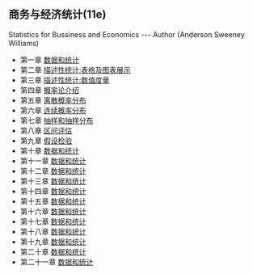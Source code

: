 ## 商务与经济统计(11e)
  Statistics for Bussiness and Economics --- Author (Anderson Sweeney Williams)

  * 第一章 [数据和统计](https://github.com/walkerqiao/walkman/blob/master/docs/da/sfbe/chapter_01.md)
  * 第二章 [描述性统计:表格及图表展示](https://github.com/walkerqiao/walkman/blob/master/docs/da/sfbe/chapter_02.md)
  * 第三章 [描述性统计:数值度量](https://github.com/walkerqiao/walkman/blob/master/docs/da/sfbe/chapter_03.md)
  * 第四章 [概率论介绍](https://github.com/walkerqiao/walkman/blob/master/docs/da/sfbe/chapter_04.md)
  * 第五章 [离散概率分布](https://github.com/walkerqiao/walkman/blob/master/docs/da/sfbe/chapter_05.md)
  * 第六章 [连续概率分布](https://github.com/walkerqiao/walkman/blob/master/docs/da/sfbe/chapter_06.md)
  * 第七章 [抽样和抽样分布](https://github.com/walkerqiao/walkman/blob/master/docs/da/sfbe/chapter_07.md)
  * 第八章 [区间评估](https://github.com/walkerqiao/walkman/blob/master/docs/da/sfbe/chapter_08.md)
  * 第九章 [假设检验](https://github.com/walkerqiao/walkman/blob/master/docs/da/sfbe/chapter_09.md)
  * 第十章 [数据和统计](https://github.com/walkerqiao/walkman/blob/master/docs/da/sfbe/chapter_10.md)
  * 第十一章 [数据和统计](https://github.com/walkerqiao/walkman/blob/master/docs/da/sfbe/chapter_11.md)
  * 第十二章 [数据和统计](https://github.com/walkerqiao/walkman/blob/master/docs/da/sfbe/chapter_12.md)
  * 第十三章 [数据和统计](https://github.com/walkerqiao/walkman/blob/master/docs/da/sfbe/chapter_13.md)
  * 第十四章 [数据和统计](https://github.com/walkerqiao/walkman/blob/master/docs/da/sfbe/chapter_14.md)
  * 第十五章 [数据和统计](https://github.com/walkerqiao/walkman/blob/master/docs/da/sfbe/chapter_15.md)
  * 第十六章 [数据和统计](https://github.com/walkerqiao/walkman/blob/master/docs/da/sfbe/chapter_16.md)
  * 第十七章 [数据和统计](https://github.com/walkerqiao/walkman/blob/master/docs/da/sfbe/chapter_17.md)
  * 第十八章 [数据和统计](https://github.com/walkerqiao/walkman/blob/master/docs/da/sfbe/chapter_18.md)
  * 第十九章 [数据和统计](https://github.com/walkerqiao/walkman/blob/master/docs/da/sfbe/chapter_19.md)
  * 第二十章 [数据和统计](https://github.com/walkerqiao/walkman/blob/master/docs/da/sfbe/chapter_20.md)
  * 第二十一章 [数据和统计](https://github.com/walkerqiao/walkman/blob/master/docs/da/sfbe/chapter_21.md)
